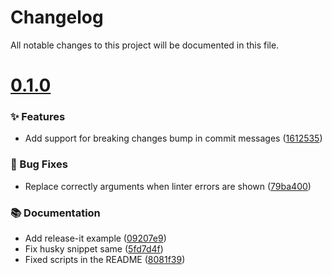# Changelog

All notable changes to this project will be documented in this file.

# [0.1.0](2025-03=28)

### ✨ Features

- Add support for breaking changes bump in commit messages ([1612535](https://github.com/favoloso/conventional-changelog-emoji/commit/1612535))

### 🐛 Bug Fixes

- Replace correctly arguments when linter errors are shown ([79ba400](https://github.com/favoloso/conventional-changelog-emoji/commit/79ba400))

### 📚 Documentation
- Add release-it example ([09207e9](https://github.com/favoloso/conventional-changelog-emoji/commit/09207e9))
- Fix husky snippet same ([5fd7d4f](https://github.com/favoloso/conventional-changelog-emoji/commit/5fd7d4f))
- Fixed scripts in the README ([8081f39](https://github.com/favoloso/conventional-changelog-emoji/commit/8081f39))
